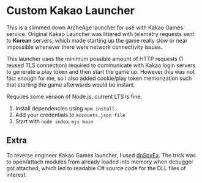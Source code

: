 # Custom Kakao Launcher

This is a slimmed down ArcheAge launcher for use with Kakao Games service. Original Kakao Launcher was littered with telemetry requests
sent to **Korean** servers, which made starting up the game really slow or near impossible whenever there were network connectivity issues.

This launcher uses the minimum possible amount of HTTP requests (1 reused TLS connection) required to communicate with Kakao login servers to generate a play token
and then start the game up. However this was not fast enough for me, so I also added cookie/play token memorization such that starting the game
afterwards would be instant.

Requires some version of Node.js, current LTS is fine.

1. Install dependencies using `npm install`.
2. Add your credentials to `accounts.json file`
3. Start with `node index.mjs main`

## Extra

To reverse engineer Kakao Games launcher, I used [dnSpyEx](https://github.com/dnSpyEx/dnSpy). The trick was to open/attach modules from already loaded into memory when debugger got attached, which led to readable C# source code for the DLL files of interest.
